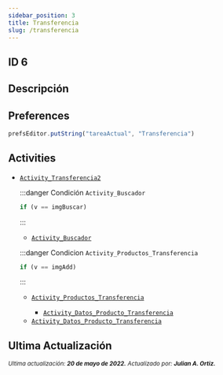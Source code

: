 ```yaml
---
sidebar_position: 3
title: Transferencia
slug: /transferencia
---
```


## ID 6

## Descripción

## Preferences

```js
prefsEditor.putString("tareaActual", "Transferencia")
```

## Activities

- [```Activity_Transferencia2```](./../activities/Activity_Transferencia2.md)

  <!-- Primer Activity dentro de Activity_Transferencia2 -->
  :::danger Condición ```Activity_Buscador```
  ```js
  if (v == imgBuscar)
  ```
  :::
  - [```Activity_Buscador```](./../activities/Activity_Buscador.md)

  <!-- Segunda Activity dentro de Activity_Transferencia2 -->
  :::danger Condicion ```Activity_Productos_Transferencia```
  ```js
  if (v == imgAdd)
  ```
  :::

  <!-- Tercera Activity dentro de Activity_Transferencia2 -->
  - [```Activity_Productos_Transferencia```](./../activities/Activity_Productos_Transferencia.md)

    - [```Activity_Datos_Producto_Transferencia```](./../activities/Activity_Datos_Producto_Transferencia.md)  

  <!-- Cuarta Activity dentro de Activity_Transferencia2 -->
  - [```Activity_Datos_Producto_Transferencia```](./../activities/Activity_Datos_Producto_Transferencia.md)

## Ultima Actualización

<div class="ultima-actualizacion">
  <small>
    <i>
      Ultima actualización:
      <b> 20 de mayo de 2022.</b>
    </i>
  </small>

  <small>
    <i>
      Actualizado por:
      <b> Julian A. Ortiz.</b>
    </i>
  </small>
</div>